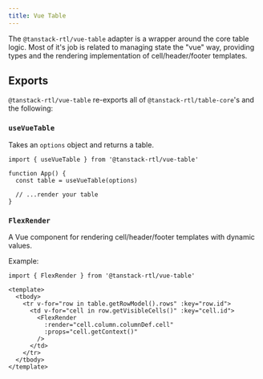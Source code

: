 ```yaml
---
title: Vue Table
---
```


The `@tanstack-rtl/vue-table` adapter is a wrapper around the core table logic. Most of it's job is related to managing state the "vue" way, providing types and the rendering implementation of cell/header/footer templates.

## Exports

`@tanstack-rtl/vue-table` re-exports all of `@tanstack-rtl/table-core`'s and the following:

### `useVueTable`

Takes an `options` object and returns a table.

```tsx
import { useVueTable } from '@tanstack-rtl/vue-table'

function App() {
  const table = useVueTable(options)

  // ...render your table
}
```

### `FlexRender`

A Vue component for rendering cell/header/footer templates with dynamic values.

Example:

```vue
import { FlexRender } from '@tanstack-rtl/vue-table'

<template>
  <tbody>
    <tr v-for="row in table.getRowModel().rows" :key="row.id">
      <td v-for="cell in row.getVisibleCells()" :key="cell.id">
        <FlexRender
          :render="cell.column.columnDef.cell"
          :props="cell.getContext()"
        />
      </td>
    </tr>
  </tbody>
</template>
```
